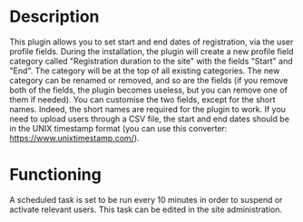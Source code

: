 # Description
This plugin allows you to set start and end dates of registration, via the user profile fields.
During the installation, the plugin will create a new profile field category called "Registration duration to the site" with the fields "Start" and "End".
The category will be at the top of all existing categories.
The new category can be renamed or removed, and so are the fields (if you remove both of the fields, the plugin becomes useless, but you can remove one of them if needed).
You can customise the two fields, except for the short names. Indeed, the short names are required for the plugin to work.
If you need to upload users through a CSV file, the start and end dates should be in the UNIX timestamp format (you can use this converter:  https://www.unixtimestamp.com/).

# Functioning
A scheduled task is set to be run every 10 minutes in order to suspend or activate relevant users. This task can be edited in the site administration.
